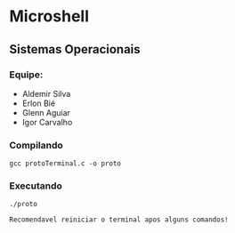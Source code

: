 # Microshell

## Sistemas Operacionais

### Equipe:

- Aldemir Silva
- Erlon Bié
- Glenn Aguiar
- Igor Carvalho

### Compilando

```
gcc protoTerminal.c -o proto
```

### Executando

```
./proto
```

`Recomendavel reiniciar o terminal apos alguns comandos!`
